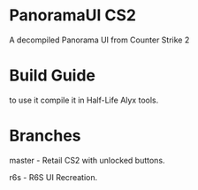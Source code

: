 # PanoramaUI CS2

A decompiled Panorama UI from Counter Strike 2

# Build Guide

to use it compile it in Half-Life Alyx tools.

# Branches

master - Retail CS2 with unlocked buttons.

r6s - R6S UI Recreation.